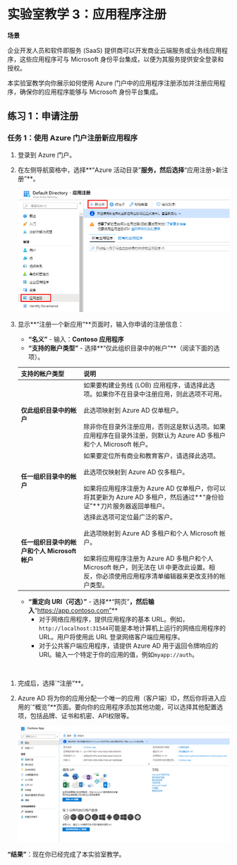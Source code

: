 ﻿---
lab:
    title: '实验室教学 3：应用程序注册'
    module: '模块 1：管理身份和访问'
---

# 实验室教学 3：应用程序注册


**场景**

企业开发人员和软件即服务 (SaaS) 提供商可以开发商业云端服务或业务线应用程序，这些应用程序可与 Microsoft 身份平台集成，以便为其服务提供安全登录和授权。

本实验室教学向你展示如何使用 Azure 门户中的应用程序注册添加并注册应用程序，确保你的应用程序能够与 Microsoft 身份平台集成。


## 练习 1：申请注册

### 任务 1：使用 Azure 门户注册新应用程序

1.  登录到 Azure 门户。

1.  在左侧导航窗格中，选择**“Azure 活动目录”**服务，然后选择**“应用注册>新注册”**。

     ![屏幕截图](../Media/Module-1/821d44ac-fe73-472b-a4d8-8ae49c56cc24.png)

1.  显示**“注册一个新应用”**页面时，输入你申请的注册信息：

       - **“名义”** - 输入：**Contoso 应用程序**
       - **“支持的账户类型”** - 选择**“仅此组织目录中的帐户”**（阅读下面的选项）。


       | 支持的帐户类型 | 说明 |
       |-------------------------|-------------|
       | **仅此组织目录中的帐户** | 如果要构建业务线 (LOB) 应用程序，请选择此选项。如果你不在目录中注册应用，则此选项不可用。<br><br> 此选项映射到 Azure AD 仅单租户。<br><br> 除非你在目录外注册应用，否则这是默认选项。如果应用程序在目录外注册，则默认为 Azure AD 多租户和个人 Microsoft 帐户。 |
       | **任一组织目录中的帐户** | 如果要定位所有商业和教育客户，请选择此选项。<br><br> 此选项仅映射到 Azure AD 仅多租户。<br><br> 如果将应用程序注册为 Azure AD 仅单租户，你可以将其更新为 Azure AD 多租户，然后通过**“身份验证”**刀片服务器返回单租户。 |
       | **任一组织目录中的帐户和个人 Microsoft 帐户** | 选择此选项可定位最广泛的客户。<br><br> 此选项映射到 Azure AD 多租户和个人 Microsoft 帐户。<br><br> 如果将应用程序注册为 Azure AD 多租户和个人 Microsoft 帐户，则无法在 UI 中更改此设置。相反，你必须使用应用程序清单编辑器来更改支持的帐户类型。 |

       - **“重定向 URI（可选）”** - 选择**“网页”**，然后输入**“https://app.contoso.com”**
         - 对于网络应用程序，提供应用程序的基本 URL。例如，`http://localhost:31544`可能是本地计算机上运行的网络应用程序的 URL。用户将使用此 URL 登录网络客户端应用程序。
         - 对于公共客户端应用程序，请提供 Azure AD 用于返回令牌响应的 URI。输入一个特定于你的应用的值，例如`myapp://auth`。
</br>

1.  完成后，选择`“注册”**。


1.  Azure AD 将为你的应用分配一个唯一的应用（客户端）ID，然后你将进入应用的`“概览”**页面。要向你的应用程序添加其他功能，可以选择其他配置选项，包括品牌、证书和机密、API权限等。

     ![屏幕截图](../Media/Module-1/9a978965-d73f-4060-835c-6639b21af29e.png)
 

**“结果”**：现在你已经完成了本实验室教学。

